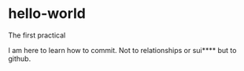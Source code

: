 # hello-world
The first practical

I am here to learn how to commit. Not to relationships or sui**** but to github.
